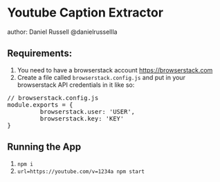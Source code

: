 # Youtube Caption Extractor

author: Daniel Russell @danielrussellla

## Requirements:

1. You need to have a browserstack account <a href='https://browserstack.com'>https://browserstack.com</a>
2. Create a file called `browserstack.config.js` and put in your browserstack API credentials in it like so:
<pre>
// browserstack.config.js
module.exports = {
         browserstack.user: 'USER',
         browserstack.key: 'KEY'
}
</pre>

## Running the App
1. `npm i`
2. `url=https://youtube.com/v=1234a npm start`